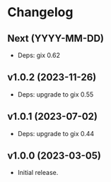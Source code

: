 # Changelog

## Next (YYYY-MM-DD)

- Deps: gix 0.62

## v1.0.2 (2023-11-26)

- Deps: upgrade to gix 0.55

## v1.0.1 (2023-07-02)

- Deps: upgrade to gix 0.44

## v1.0.0 (2023-03-05)

- Initial release.
